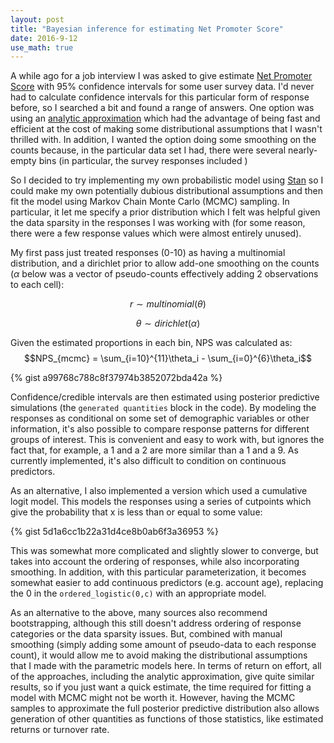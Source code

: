 ```yaml
---
layout: post
title: "Bayesian inference for estimating Net Promoter Score"
date: 2016-9-12
use_math: true
---
```


A while ago for a job interview I was asked to give estimate [Net Promoter Score]() with 95% confidence intervals for some user survey data. I'd never had to calculate confidence intervals for this particular form of response before, so I searched a bit and found a range of answers. One option was using an [analytic approximation](http://stats.stackexchange.com/questions/18603) which had the advantage of being fast and efficient at the cost of making some distributional assumptions that I wasn't thrilled with. In addition, I wanted the option doing some smoothing on the counts because, in the particular data set I had, there were several nearly-empty bins (in particular, the survey responses included )

So I decided to try implementing my own probabilistic model using [Stan](http://mc-stan.org/) so I could make my own potentially dubious distributional assumptions and then fit the model using Markov Chain Monte Carlo (MCMC) sampling. In particular, it let me specify a prior distribution which I felt was helpful given the data sparsity in the responses I was working with (for some reason, there were a few response values which were almost entirely unused).

My first pass just treated responses (0-10) as having a multinomial distribution, and a dirichlet prior to allow add-one smoothing on the counts ($\alpha$ below was a vector of pseudo-counts effectively adding 2 observations to each cell):

$$r \sim multinomial(\theta)$$

$$\theta \sim dirichlet(\alpha)$$

Given the estimated proportions in each bin, NPS was calculated as:
$$NPS_{mcmc} = \sum_{i=10}^{11}\theta_i - \sum_{i=0}^{6}\theta_i$$

{% gist a99768c788c8f37974b3852072bda42a %}

Confidence/credible intervals are then estimated using posterior predictive simulations (the `generated quantities` block in the code). By modeling the responses as conditional on some set of demographic variables or other information, it's also possible to compare response patterns for different groups of interest. This is convenient and easy to work with, but ignores the fact that, for example, a 1 and a 2 are more similar than a 1 and a 9. As currently implemented, it's also difficult to condition on continuous predictors.

As an alternative, I also implemented a version which used a cumulative logit model. This models the responses using a series of cutpoints which give the probability that x is less than or equal to some value:

{% gist 5d1a6cc1b22a31d4ce8b0ab6f3a36953 %}

This was somewhat more complicated and slightly slower to converge, but takes into account the ordering of responses, while also incorporating smoothing. In addition, with this particular parameterization, it becomes somewhat easier to add continuous predictors (e.g. account age), replacing the 0 in the `ordered_logistic(0,c)` with an appropriate model.


As an alternative to the above, many sources also recommend bootstrapping, although this still doesn't address ordering of response categories or the data sparsity issues. But, combined with manual smoothing (simply adding some amount of pseudo-data to each response count), it would allow me to avoid making the distributional assumptions that I made with the parametric models here. In terms of return on effort, all of the approaches, including the analytic approximation, give quite similar results, so if you just want a quick estimate, the time required for fitting a model with MCMC might not be worth it. However, having the MCMC samples to approximate the full posterior predictive distribution also allows generation of other quantities as functions of those statistics, like estimated returns or turnover rate.
